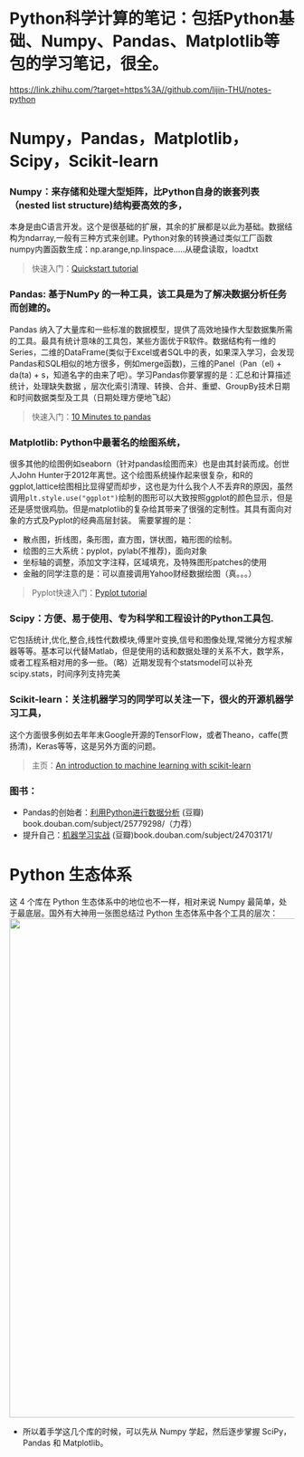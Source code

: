 
# Python科学计算的笔记：包括Python基础、Numpy、Pandas、Matplotlib等包的学习笔记，很全。
https://link.zhihu.com/?target=https%3A//github.com/lijin-THU/notes-python



# Numpy，Pandas，Matplotlib，Scipy，Scikit-learn
### Numpy：来存储和处理大型矩阵，比Python自身的嵌套列表（nested list structure)结构要高效的多，
本身是由C语言开发。这个是很基础的扩展，其余的扩展都是以此为基础。数据结构为ndarray,一般有三种方式来创建。Python对象的转换通过类似工厂函数numpy内置函数生成：np.arange,np.linspace.....从硬盘读取，loadtxt
> 快速入门：[Quickstart tutorial](https://link.zhihu.com/?target=https%3A//docs.scipy.org/doc/numpy-dev/user/quickstart.html)

### Pandas: 基于NumPy 的一种工具，该工具是为了解决数据分析任务而创建的。
Pandas 纳入了大量库和一些标准的数据模型，提供了高效地操作大型数据集所需的工具。最具有统计意味的工具包，某些方面优于R软件。数据结构有一维的Series，二维的DataFrame(类似于Excel或者SQL中的表，如果深入学习，会发现Pandas和SQL相似的地方很多，例如merge函数)，三维的Panel（Pan（el) + da(ta) + s，知道名字的由来了吧）。学习Pandas你要掌握的是：汇总和计算描述统计，处理缺失数据 ，层次化索引清理、转换、合并、重塑、GroupBy技术日期和时间数据类型及工具（日期处理方便地飞起）
> 快速入门：[10 Minutes to pandas](https://link.zhihu.com/?target=http%3A//pandas.pydata.org/pandas-docs/stable/10min.html)

### Matplotlib: Python中最著名的绘图系统，
很多其他的绘图例如seaborn（针对pandas绘图而来）也是由其封装而成。创世人John Hunter于2012年离世。这个绘图系统操作起来很复杂，和R的ggplot,lattice绘图相比显得望而却步，这也是为什么我个人不丢弃R的原因，虽然调用```plt.style.use("ggplot")```绘制的图形可以大致按照ggplot的颜色显示，但是还是感觉很鸡肋。但是matplotlib的复杂给其带来了很强的定制性。其具有面向对象的方式及Pyplot的经典高层封装。
需要掌握的是：
- 散点图，折线图，条形图，直方图，饼状图，箱形图的绘制。
- 绘图的三大系统：pyplot，pylab(不推荐)，面向对象
- 坐标轴的调整，添加文字注释，区域填充，及特殊图形patches的使用
- 金融的同学注意的是：可以直接调用Yahoo财经数据绘图（真。。。）
> Pyplot快速入门：[Pyplot tutorial](https://link.zhihu.com/?target=http%3A//matplotlib.org/users/pyplot_tutorial.html)

### Scipy：方便、易于使用、专为科学和工程设计的Python工具包.
它包括统计,优化,整合,线性代数模块,傅里叶变换,信号和图像处理,常微分方程求解器等等。基本可以代替Matlab，但是使用的话和数据处理的关系不大，数学系，或者工程系相对用的多一些。（略）近期发现有个statsmodel可以补充scipy.stats，时间序列支持完美

### Scikit-learn：关注机器学习的同学可以关注一下，很火的开源机器学习工具，
这个方面很多例如去年年末Google开源的TensorFlow，或者Theano，caffe(贾扬清)，Keras等等，这是另外方面的问题。
> 主页：[An introduction to machine learning with scikit-learn](https://link.zhihu.com/?target=http%3A//scikit-learn.org/stable/tutorial/basic/tutorial.html)

### 图书：
- Pandas的创始者：[利用Python进行数据分析](https%3A//book.douban.com/subject/25779298/)   (豆瓣)​book.douban.com/subject/25779298/（力荐）
- 提升自己：[机器学习实战](https%3A//book.douban.com/subject/24703171/)  (豆瓣)​book.douban.com/subject/24703171/



# Python 生态体系
这 4 个库在 Python 生态体系中的地位也不一样，相对来说 Numpy 最简单，处于最底层。国外有大神用一张图总结过 Python 生态体系中各个工具的层次：<img src="https://pica.zhimg.com/50/v2-297731bd359ebc14978967a92f1716cb_720w.jpg?source=1940ef5c" data-caption="" data-size="normal" data-rawwidth="882" data-rawheight="660" class="origin_image zh-lightbox-thumb" width="882" data-original="https://pica.zhimg.com/v2-297731bd359ebc14978967a92f1716cb_r.jpg?source=1940ef5c"/>
- 所以着手学这几个库的时候，可以先从 Numpy 学起，然后逐步掌握 SciPy，Pandas 和 Matplotlib。
